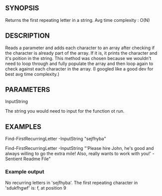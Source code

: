 ## SYNOPSIS
Returns the first repeating letter in a string. Avg time complexity : O(N)

## DESCRIPTION
Reads a parameter and adds each character to an array after checking if the character is already part of the array.
If it is, it prints the character and it's poition in the string. 
This method was chosen because we wouldn't need to loop through and fully
populate the array and then loop again to check against each character in the array. 
(I googled like a good dev for best avg time complexity.)

## PARAMETERS 
InputString

The string you would need to input for the function ot run.

## EXAMPLES
Find-FirstRecurringLetter -InputString "sejfhyba"

Find-FirstRecurringLetter -InputString "'Please hire John, he's good and always willing to go the extra mile! Also, really wants to work with you!' -Sentient Readme File"

### Example output
No recurring letters in 'sejfhyba'.
The first repeating character in 'sdukfhgwf' is: f, at position 9
